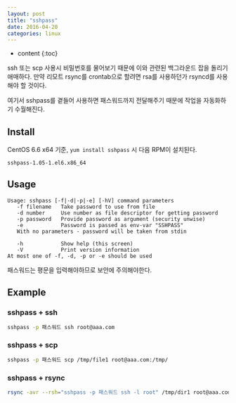 ```yaml
---
layout: post
title: "sshpass"
date: 2016-04-20
categories: linux
---
```


* content
{:toc}

ssh 또는 scp 사용시 비밀번호를 물어보기 때문에 이와 관련된 백그라운드 잡을 돌리기 애매하다.
만약 리모트 rsync를 crontab으로 할려면 rsa를 사용하던가 rsyncd를 사용해야 할 것이다.

여기서 sshpass를 곁들어 사용하면 패스워드까지 전달해주기 때문에 작업을 자동화하기 수월해진다.


## Install

CentOS 6.6 x64 기준, ```yum install sshpass``` 시 다음 RPM이 설치된다.

```
sshpass-1.05-1.el6.x86_64
```


## Usage

```
Usage: sshpass [-f|-d|-p|-e] [-hV] command parameters
   -f filename   Take password to use from file
   -d number     Use number as file descriptor for getting password
   -p password   Provide password as argument (security unwise)
   -e            Password is passed as env-var "SSHPASS"
   With no parameters - password will be taken from stdin

   -h            Show help (this screen)
   -V            Print version information
At most one of -f, -d, -p or -e should be used
```

패스워드는 평문을 입력해야하므로 보안에 주의해야한다.


## Example

### sshpass + ssh

```bash
sshpass -p 패스워드 ssh root@aaa.com
```

### sshpass + scp

```bash
sshpass -p 패스워드 scp /tmp/file1 root@aaa.com:/tmp/
```

### sshpass + rsync

```bash
rsync -avr --rsh="sshpass -p 패스워드 ssh -l root" /tmp/dir1 root@aaa.com:/tmp/
```